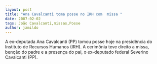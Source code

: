 ```yaml
---
layout: post
title: "Ana Cavalcanti toma posse no IRH com  missa "
date: 2007-02-02
tags: João Cavalcanti,missas,Posse
author: jamildo
---
```

A ex-deputada Ana Cavalcanti (PP) tomou posse hoje na presid&ecirc;ncia do Instituto de Recursos Humanos (IRH). A cerim&ocirc;nia teve direito a missa, ben&ccedil;&atilde;o do padre e a presen&ccedil;a do pai, o ex-deputado federal Severino Cavalcanti (PP). 